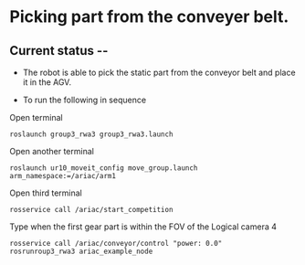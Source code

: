 # Picking part from the conveyer belt.

## Current status --

- The robot is able to pick the static part from the conveyor belt and place it in the AGV.

- To run the following in sequence


Open terminal
```
roslaunch group3_rwa3 group3_rwa3.launch
```
Open another terminal
```
roslaunch ur10_moveit_config move_group.launch arm_namespace:=/ariac/arm1
```
Open third terminal
```
rosservice call /ariac/start_competition
```
Type when the first gear part is within the FOV of the Logical camera 4
```
rosservice call /ariac/conveyor/control "power: 0.0"
rosrunroup3_rwa3 ariac_example_node
```
